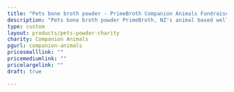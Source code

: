 ```yaml
---
title: "Pets bone broth powder - PrimeBroth Companion Animals Fundraiser"
description: "Pets bone broth powder PrimeBroth, NZ's animal based wellness drink for pets"
type: custom
layout: products/pets-powder-charity
charity: Companion Animals
pgurl: companion-animals
pricesmalllink: ""
pricemediumlink: ""
pricelargelink: ""
draft: true

---
```

